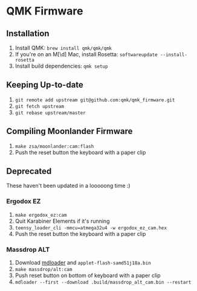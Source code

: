 # QMK Firmware

## Installation

1. Install QMK: `brew install qmk/qmk/qmk`
2. If you're on an M[\d] Mac, install Rosetta: `softwareupdate --install-rosetta`
3. Install build dependencies: `qmk setup`

## Keeping Up-to-date

1. `git remote add upstream git@github.com:qmk/qmk_firmware.git`
2. `git fetch upstream`
3. `git rebase upstream/master`

## Compiling Moonlander Firmware

1. `make zsa/moonlander:cam:flash`
2. Push the reset button the keyboard with a paper clip

## Deprecated

These haven't been updated in a looooong time :)

### Ergodox EZ

1. `make ergodox_ez:cam`
2. Quit Karabiner Elements if it's running
3. `teensy_loader_cli -mmcu=atmega32u4 -w ergodox_ez_cam.hex`
4. Push the reset button the keyboard with a paper clip

### Massdrop ALT

1. Download [mdloader](https://github.com/Massdrop/mdloader/releases) and `applet-flash-samd51j18a.bin`
1. `make massdrop/alt:cam`
1. Push reset button on bottom of keyboard with a paper clip
1. `mdloader --first --download .build/massdrop_alt_cam.bin --restart`
